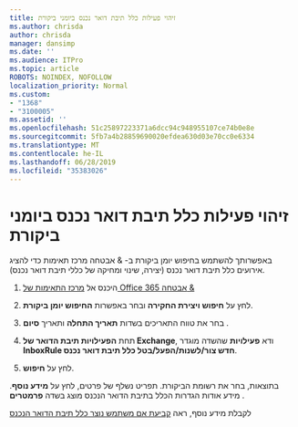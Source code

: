 ```yaml
---
title: זיהוי פעילות כלל תיבת דואר נכנס ביומני ביקורת
ms.author: chrisda
author: chrisda
manager: dansimp
ms.date: ''
ms.audience: ITPro
ms.topic: article
ROBOTS: NOINDEX, NOFOLLOW
localization_priority: Normal
ms.custom:
- "1368"
- "3100005"
ms.assetid: ''
ms.openlocfilehash: 51c25897223371a6dcc94c948955107ce74b0e8e
ms.sourcegitcommit: 5fb7a4b28859690020efdea630d03e70cc0e6334
ms.translationtype: MT
ms.contentlocale: he-IL
ms.lasthandoff: 06/28/2019
ms.locfileid: "35383026"
---
```

# <a name="identify-inbox-rule-activity-in-audit-logs"></a>זיהוי פעילות כלל תיבת דואר נכנס ביומני ביקורת

באפשרותך להשתמש בחיפוש יומן ביקורת ב- & אבטחה מרכז תאימות כדי להציג אירועים כלל תיבת דואר נכנס (יצירה, שינוי ומחיקה של כללי תיבת דואר נכנס).

1. היכנס אל [מרכז התאימות של Office 365 אבטחה &](https://protection.office.com/)

2. לחץ על **חיפוש ויצירת החקירה** ובחר באפשרות **החיפוש יומן ביקורת**.

3. בחר את טווח התאריכים בשדות **תאריך התחלה** ותאריך **סיום** .

4. תחת **הפעילויות תיבת הדואר של Exchange**, ודא **פעילויות** שהשדה מוגדר **InboxRule חדש צור/לשנות/הפעל/בטל כלל תיבת דואר נכנס**.

5. לחץ על **חיפוש**.

בתוצאות, בחר את רשומת הביקורת. תפריט נשלף של פרטים, לחץ על **מידע נוסף**. מידע אודות הגדרות הכלל בתיבת הדואר הנכנס מוצג בשדה **פרמטרים** .

לקבלת מידע נוסף, ראה [קביעת אם משתמש נוצר כלל תיבת הדואר הנכנס](https://docs.microsoft.com//office365/securitycompliance/auditing-troubleshooting-scenarios#determining-if-a-user-created-an-inbox-rule)
